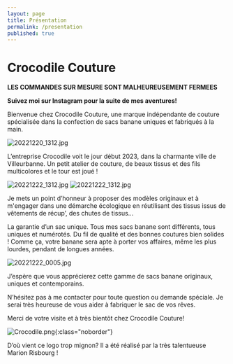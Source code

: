 ```yaml
---
layout: page
title: Présentation
permalink: /presentation
published: true
---
```


# Crocodile Couture

**LES COMMANDES SUR MESURE SONT MALHEUREUSEMENT FERMEES**


**Suivez moi sur Instagram pour la suite de mes aventures!**

Bienvenue chez Crocodile Couture, une marque indépendante de couture spécialisée dans la confection de sacs banane uniques et fabriqués à la main.

![20221220_1312.jpg]({{site.baseurl}}/media/20221220_0784.jpg)

L’entreprise Crocodile voit le jour début 2023, dans la charmante ville de Villeurbanne. Un petit atelier de couture, de beaux tissus et des fils multicolores et le tour est joué !

![20221222_1312.jpg]({{site.baseurl}}/media/20221222_0003.jpg)
![20221222_1312.jpg]({{site.baseurl}}/media/20221222_0013.jpg)

Je mets un point d’honneur à proposer des modèles originaux et à m'engager dans une démarche écologique en réutilisant des tissus issus de vêtements de récup’, des chutes de tissus...

La garantie d’un sac unique.
Tous mes sacs banane sont différents, tous uniques et numérotés. 
Du fil de qualité et des bonnes coutures bien solides ! Comme ça, votre banane sera apte à  porter vos affaires, même les plus lourdes, pendant de longues années. 

![20221222_0005.jpg]({{site.baseurl}}/media/20221222_0005.jpg)

J’espère que vous apprécierez cette gamme de sacs banane originaux, uniques et contemporains.

N’hésitez pas à me contacter pour toute question ou demande spéciale. Je serai très heureuse de vous aider à fabriquer le sac de vos rêves. 

Merci de votre visite et à très bientôt chez Crocodile Couture!

![Crocodile.png]({{site.baseurl}}/media/Crocodile.png){:class="noborder"}

D’où vient ce logo trop mignon? 
Il a été réalisé par la très talentueuse Marion Risbourg !
